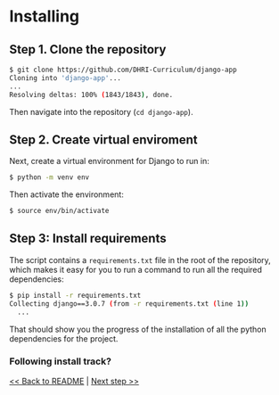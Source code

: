 # Installing

## Step 1. Clone the repository

```sh
$ git clone https://github.com/DHRI-Curriculum/django-app
Cloning into 'django-app'...
...
Resolving deltas: 100% (1843/1843), done.
```

Then navigate into the repository (`cd django-app`).

## Step 2. Create virtual enviroment

Next, create a virtual environment for Django to run in:

```sh
$ python -m venv env
```

Then activate the environment:

```sh
$ source env/bin/activate
```

## Step 3: Install requirements

The script contains a `requirements.txt` file in the root of the repository, which makes it easy for you to run a command to run all the required dependencies:

```sh
$ pip install -r requirements.txt
Collecting django==3.0.7 (from -r requirements.txt (line 1))
  ...
```

That should show you the progress of the installation of all the python dependencies for the project.

### Following install track?

[<< Back to README](../README.md) | [Next step >>](populate.md)
